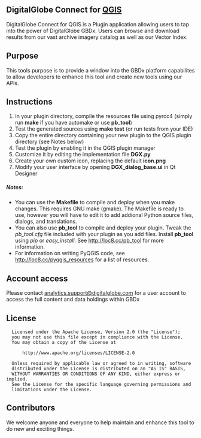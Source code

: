
## DigitalGlobe Connect for [QGIS](https://github.com/qgis) ##

DigitalGlobe Connect for QGIS is a Plugin application allowing users to tap into the power of DigitalGlobe GBDx.  Users can browse and download results from our vast archive imagery catalog as well as our Vector Index.

## Purpose ##

This tools purpose is to provide a window into the GBDx platform capabilites to allow developers to enhance this tool and create new tools using our APIs.

## Instructions ##

<ol>
    <li>In your plugin directory, compile the resources file using pyrcc4 (simply run <b>make</b> if you have automake or use <b>pb_tool</b>)
    <li>Test the generated sources using <b>make test</b> (or run tests from your IDE)
    <li>Copy the entire directory containing your new plugin to the QGIS plugin directory (see Notes below)
    <li>Test the plugin by enabling it in the QGIS plugin manager
    <li>Customize it by editing the implementation file <b>DGX.py</b>
    <li>Create your own custom icon, replacing the default <b>icon.png</b>
    <li>Modify your user interface by opening <b>DGX_dialog_base.ui</b> in Qt Designer
</ol>

##### Notes: #####
<ul>
    <li>You can use the <b>Makefile</b> to compile and deploy when you
        make changes. This requires GNU make (gmake). The Makefile is ready to use, however you 
        will have to edit it to add addional Python source files, dialogs, and translations.
    <li>You can also use <b>pb_tool</b> to compile and deploy your plugin. Tweak the <i>pb_tool.cfg</i> file included with your plugin as you add files. Install <b>pb_tool</b> using 
        <i>pip</i> or <i>easy_install</i>. See <a href="http://loc8.cc/pb_tool">http://loc8.cc/pb_tool</a> for more information.
<li>For information on writing PyQGIS code, see <a href="http://loc8.cc/pyqgis_resources">http://loc8.cc/pyqgis_resources</a> for a list of resources.
</ul>

## Account access ##

Please contact <a href="analytics.support@digitalglobe.com">analytics.support@digitalglobe.com</a> for a user account to access the full content and data holdings within GBDx

## License ##
      Licensed under the Apache License, Version 2.0 (the "License");
      you may not use this file except in compliance with the License.
      You may obtain a copy of the License at
   
          http://www.apache.org/licenses/LICENSE-2.0
   
      Unless required by applicable law or agreed to in writing, software
      distributed under the License is distributed on an "AS IS" BASIS,
      WITHOUT WARRANTIES OR CONDITIONS OF ANY KIND, either express or implied.
      See the License for the specific language governing permissions and
      limitations under the License.

## Contributors ##

We welcome anyone and everyone to help maintain and enhance this tool to do new and exciting things.



